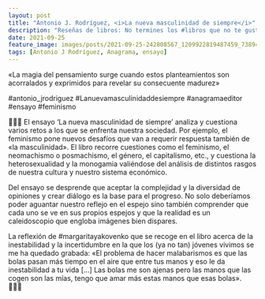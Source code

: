 ```yaml
---
layout: post
title: "Antonio J. Rodríguez, <i>La nueva masculinidad de siempre</i>"
description: "Reseñas de libros: No termines los #libros que no te gustan. I els #llibres que t'agraden llegeix-los tants cops com calgui."
date: 2021-09-25
feature_image: images/posts/2021-09-25-242808567_1209922819487459_7389424383096092495_n_17894583383478632.jpg
tags: [Antonio J Rodríguez, Anagrama, ensayo]
---
```


«La magia del pensamiento surge cuando estos planteamientos son acorralados y exprimidos para revelar su consecuente madurez»
<!--more-->

#antonio_jrodriguez #Lanuevamasculinidaddesiempre #anagramaeditor #ensayo #feminismo

🤹🏽‍♂️ El ensayo ‘La nueva masculinidad de siempre’ analiza y cuestiona varios retos a los que se enfrenta nuestra sociedad. Por ejemplo, el feminismo pone nuevos desafíos que van a requerir respuesta también de «la masculinidad». El libro recorre cuestiones como el feminismo, el neomachismo o posmachismo, el género, el capitalismo, etc., y cuestiona la heterosexualidad y la monogamia valiéndose del análisis de distintos rasgos de nuestra cultura y nuestro sistema económico. 

Del ensayo se desprende que aceptar la complejidad y la diversidad de opiniones y crear diálogo es la base para el progreso. No solo deberíamos poder aguantar nuestro reflejo en el espejo sino también comprender que cada uno se ve en sus propios espejos y que la realidad es un caleidoscopio que engloba imágenes bien dispares.

La reflexión de #margaritayakovenko que se recoge en el libro acerca de la inestabilidad y la incertidumbre en la que los (ya no tan) jóvenes vivimos se me ha quedado grabada: «El problema de hacer malabarismos es que las bolas pasan más tiempo en el aire que entre tus manos y eso le da inestabilidad a tu vida […] Las bolas me son ajenas pero las manos que las cogen son las mías, tengo que amar más estas manos que esas bolas». 🤹🏽‍♂️
